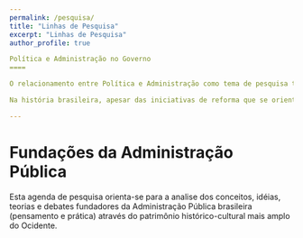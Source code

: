 ```yaml
---
permalink: /pesquisa/
title: "Linhas de Pesquisa"
excerpt: "Linhas de Pesquisa"
author_profile: true

Política e Administração no Governo
====

O relacionamento entre Política e Administração como tema de pesquisa trouxe como contribuição importante o exame das relações e distinções entre as funções, ações e lógicas administrativas e políticas na arena governamental, compondo a estrutura essencial do governo, ou seja, dos políticos eleitos e dos servidores públicos. A interpretação crítica dos trabalhos brasileiros no tema até o momento demonstrou a concentração em poucos subtemas, visando esta linha de investigação incorporar este tópico como forma mais ampla.

Na história brasileira, apesar das iniciativas de reforma que se orientaram em combater os abusos e particularismos do sistema político sobre o aparato administrativo, as instituições são caracterizadas pela pessoalidade e pelo sistema de patronagem, a troca de cargos no alto escalão como forma de estabelecer alianças e apoio político. Dessa maneira, e tendo em vista que a compatibilidade entre a atuação do poder político e o esforço de desenvolvimento do caráter profissional do serviço público representa uma forma de inibir práticas associadas à corrupção e à ineficiência administrativa, analisar o relacionamento político-administrativo no contexto brasileiro engloba dimensões importantes, como o desempenho, a ética e a transparência.

---
```

Fundações da Administração Pública
===

Esta agenda de pesquisa orienta-se para a analise dos conceitos, idéias, teorias e debates fundadores da Administração Pública brasileira (pensamento e prática) através do patrimônio histórico-cultural mais amplo do Ocidente.
